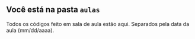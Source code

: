 ## Você está na pasta ```aulas```

Todos os códigos feito em sala de aula estão aqui. Separados pela data da aula (mm/dd/aaaa).